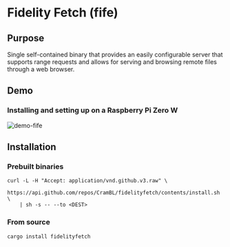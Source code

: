 # Fidelity Fetch (fife)

## Purpose

Single self-contained binary that provides an easily configurable server that supports range requests and allows for serving and browsing remote files through a web browser.


## Demo

### Installing and setting up on a Raspberry Pi Zero W

![demo-fife](https://github.com/user-attachments/assets/368f9af1-9a1a-4d52-98a9-cc017ebd40af)

## Installation

### Prebuilt binaries

```shell
curl -L -H "Accept: application/vnd.github.v3.raw" \
    https://api.github.com/repos/CramBL/fidelityfetch/contents/install.sh \
    | sh -s -- --to <DEST>
```

### From source

```shell
cargo install fidelityfetch
```
